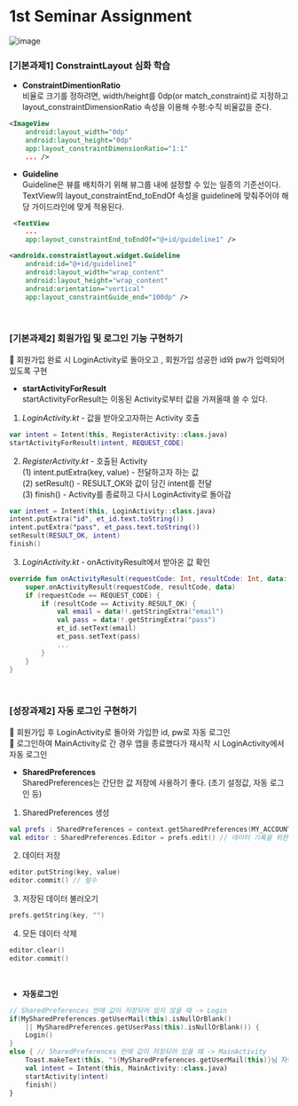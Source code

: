 # 1st Seminar Assignment

![image](https://user-images.githubusercontent.com/38918396/80783643-60f17600-8bb5-11ea-8bb3-06722b18713d.png)

### [기본과제1] ConstraintLayout 심화 학습
* __ConstraintDimentionRatio__<br>
비율로 크기를 정하려면, width/height를 0dp(or match_constraint)로 지정하고 layout_constraintDimensionRatio 속성을 이용해 수평:수직 비율값을 준다.
```xml
<ImageView
    android:layout_width="0dp"
    android:layout_height="0dp"
    app:layout_constraintDimensionRatio="1:1"
    ... />
```

* __Guideline__<br>
Guideline은 뷰를 배치하기 위해 뷰그룹 내에 설정할 수 있는 일종의 기준선이다.
TextView의 layout_constraintEnd_toEndOf 속성을 guideline에 맞춰주어야 해당 가이드라인에 맞게 적용된다.
```xml
 <TextView
    ...
    app:layout_constraintEnd_toEndOf="@+id/guideline1" />

<androidx.constraintlayout.widget.Guideline
    android:id="@+id/guideline1"
    android:layout_width="wrap_content"
    android:layout_height="wrap_content"
    android:orientation="vertical"
    app:layout_constraintGuide_end="100dp" />
```
<br>

### [기본과제2] 회원가입 및 로그인 기능 구현하기
:memo: 회원가입 완료 시 LoginActivity로 돌아오고 , 회원가입 성공한 id와 pw가 입력되어 있도록 구현
* __startActivityForResult__<br>
startActivityForResult는 이동된 Activity로부터 값을 가져올때 쓸 수 있다.
1. _LoginActivity.kt_ - 값을 받아오고자하는 Activity 호출<br>
```kotlin
var intent = Intent(this, RegisterActivity::class.java)
startActivityForResult(intent, REQUEST_CODE)
```
2. _RegisterActivity.kt_ - 호출된 Activity<br>
(1) intent.putExtra(key, value) - 전달하고자 하는 값<br>
(2) setResult() - RESULT_OK와 값이 담긴 intent를 전달<br>
(3) finish() - Activity를 종료하고 다시 LoginActivity로 돌아감<br>
```kotlin
var intent = Intent(this, LoginActivity::class.java)
intent.putExtra("id", et_id.text.toString())
intent.putExtra("pass", et_pass.text.toString())
setResult(RESULT_OK, intent)
finish()
```

3. _LoginActivity.kt_ - onActivityResult에서 받아온 값 확인
```kotlin
override fun onActivityResult(requestCode: Int, resultCode: Int, data: Intent?) {
    super.onActivityResult(requestCode, resultCode, data)
    if (requestCode == REQUEST_CODE) {
        if (resultCode == Activity.RESULT_OK) {
            val email = data!!.getStringExtra("email")
            val pass = data!!.getStringExtra("pass")
            et_id.setText(email)
            et_pass.setText(pass)
            ...
        }
    }
}
```
<br>

### [성장과제2] 자동 로그인 구현하기
:memo: 회원가입 후 LoginActivity로 돌아와 가입한 id, pw로 자동 로그인<br>
:memo: 로그인하여 MainActivity로 간 경우 앱을 종료했다가 재시작 시 LoginActivity에서 자동 로그인
* __SharedPreferences__<br>
SharedPreferences는 간단한 값 저장에 사용하기 좋다. (초기 설정값, 자동 로그인 등)
1. SharedPreferences 생성<br>
```kotlin
val prefs : SharedPreferences = context.getSharedPreferences(MY_ACCOUNT, Context.MODE_PRIVATE)
val editor : SharedPreferences.Editor = prefs.edit() // 데이터 기록을 위한 editor
```
2. 데이터 저장
```kotlin
editor.putString(key, value)
editor.commit() // 필수
```
3. 저장된 데이터 불러오기
```kotlin
prefs.getString(key, "")
```
4. 모든 데이터 삭제
```kotlin
editor.clear()
editor.commit()
```
<br>

* __자동로그인__<br>
```kotlin
// SharedPreferences 안에 값이 저장되어 있지 않을 때 -> Login
if(MySharedPreferences.getUserMail(this).isNullOrBlank()
    || MySharedPreferences.getUserPass(this).isNullOrBlank()) {
    Login()
}
else { // SharedPreferences 안에 값이 저장되어 있을 때 -> MainActivity
    Toast.makeText(this, "${MySharedPreferences.getUserMail(this)}님 자동 로그인 되었습니다.", Toast.LENGTH_SHORT).show()
    val intent = Intent(this, MainActivity::class.java)
    startActivity(intent)
    finish()
}
```
